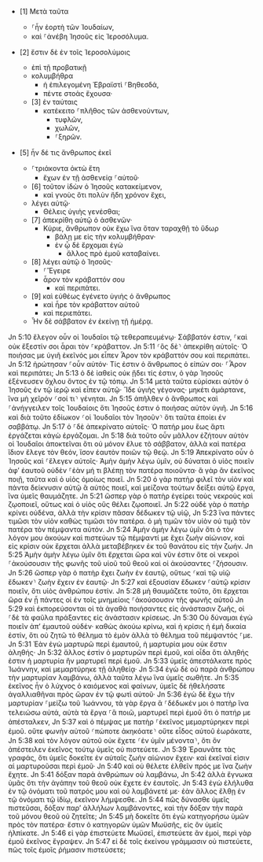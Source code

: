 * [1] Μετὰ ταῦτα
    * ⸀ἦν ἑορτὴ τῶν Ἰουδαίων,  
  * καὶ ⸀ἀνέβη Ἰησοῦς εἰς Ἱεροσόλυμα.  
  
* [2] ἔστιν δὲ ἐν τοῖς Ἱεροσολύμοις
    * ἐπὶ τῇ προβατικῇ
  * κολυμβήθρα
    * ἡ ἐπιλεγομένη Ἑβραϊστὶ ⸀Βηθεσδά,
    * πέντε στοὰς ἔχουσα· 
  * [3] ἐν ταύταις
    * κατέκειτο ⸀πλῆθος τῶν ἀσθενούντων,
      * τυφλῶν,
      * χωλῶν,
      * ⸀ξηρῶν. 
* [5] ἦν δέ τις ἄνθρωπος ἐκεῖ
    * ⸀τριάκοντα ὀκτὼ ἔτη
      * ἔχων ἐν τῇ ἀσθενείᾳ ⸀αὐτοῦ· 
    * [6]	τοῦτον ἰδὼν ὁ Ἰησοῦς κατακείμενον,
      * καὶ γνοὺς ὅτι πολὺν ἤδη χρόνον ἔχει,
  * λέγει αὐτῷ·
    * Θέλεις ὑγιὴς γενέσθαι; 
  * [7] ἀπεκρίθη αὐτῷ ὁ ἀσθενῶν·
    * Κύριε, ἄνθρωπον οὐκ ἔχω ἵνα ὅταν ταραχθῇ τὸ ὕδωρ
        * βάλῃ με εἰς τὴν κολυμβήθραν·
      * ἐν ᾧ δὲ ἔρχομαι ἐγὼ
        * ἄλλος πρὸ ἐμοῦ καταβαίνει. 
  * [8] λέγει αὐτῷ ὁ Ἰησοῦς·
    * ⸀Ἔγειρε
    * ἆρον τὸν κράβαττόν σου
      * καὶ περιπάτει. 
  * [9] καὶ εὐθέως ἐγένετο ὑγιὴς ὁ ἄνθρωπος
    * καὶ ἦρε τὸν κράβαττον αὐτοῦ
    * καὶ περιεπάτει.
  * Ἦν δὲ σάββατον ἐν ἐκείνῃ τῇ ἡμέρᾳ.

Jn 5:10	ἔλεγον οὖν οἱ Ἰουδαῖοι τῷ τεθεραπευμένῳ· Σάββατόν ἐστιν, ⸀καὶ οὐκ ἔξεστίν σοι ἆραι τὸν ⸀κράβαττον. 
Jn 5:11	⸂ὃς δὲ⸃ ἀπεκρίθη αὐτοῖς· Ὁ ποιήσας με ὑγιῆ ἐκεῖνός μοι εἶπεν Ἆρον τὸν κράβαττόν σου καὶ περιπάτει. 
Jn 5:12	ἠρώτησαν ⸀οὖν αὐτόν· Τίς ἐστιν ὁ ἄνθρωπος ὁ εἰπών σοι· ⸀Ἆρον καὶ περιπάτει; 
Jn 5:13	ὁ δὲ ἰαθεὶς οὐκ ᾔδει τίς ἐστιν, ὁ γὰρ Ἰησοῦς ἐξένευσεν ὄχλου ὄντος ἐν τῷ τόπῳ. 
Jn 5:14	μετὰ ταῦτα εὑρίσκει αὐτὸν ὁ Ἰησοῦς ἐν τῷ ἱερῷ καὶ εἶπεν αὐτῷ· Ἴδε ὑγιὴς γέγονας· μηκέτι ἁμάρτανε, ἵνα μὴ χεῖρόν ⸂σοί τι⸃ γένηται. 
Jn 5:15	ἀπῆλθεν ὁ ἄνθρωπος καὶ ⸀ἀνήγγειλεν τοῖς Ἰουδαίοις ὅτι Ἰησοῦς ἐστιν ὁ ποιήσας αὐτὸν ὑγιῆ. 
Jn 5:16	καὶ διὰ τοῦτο ἐδίωκον ⸂οἱ Ἰουδαῖοι τὸν Ἰησοῦν⸃ ὅτι ταῦτα ἐποίει ἐν σαββάτῳ. 
Jn 5:17	ὁ ⸀δὲ ἀπεκρίνατο αὐτοῖς· Ὁ πατήρ μου ἕως ἄρτι ἐργάζεται κἀγὼ ἐργάζομαι. 
Jn 5:18	διὰ τοῦτο οὖν μᾶλλον ἐζήτουν αὐτὸν οἱ Ἰουδαῖοι ἀποκτεῖναι ὅτι οὐ μόνον ἔλυε τὸ σάββατον, ἀλλὰ καὶ πατέρα ἴδιον ἔλεγε τὸν θεόν, ἴσον ἑαυτὸν ποιῶν τῷ θεῷ. 
Jn 5:19	Ἀπεκρίνατο οὖν ὁ Ἰησοῦς καὶ ⸀ἔλεγεν αὐτοῖς· Ἀμὴν ἀμὴν λέγω ὑμῖν, οὐ δύναται ὁ υἱὸς ποιεῖν ἀφ’ ἑαυτοῦ οὐδὲν ⸀ἐὰν μή τι βλέπῃ τὸν πατέρα ποιοῦντα· ἃ γὰρ ἂν ἐκεῖνος ποιῇ, ταῦτα καὶ ὁ υἱὸς ὁμοίως ποιεῖ. 
Jn 5:20	ὁ γὰρ πατὴρ φιλεῖ τὸν υἱὸν καὶ πάντα δείκνυσιν αὐτῷ ἃ αὐτὸς ποιεῖ, καὶ μείζονα τούτων δείξει αὐτῷ ἔργα, ἵνα ὑμεῖς θαυμάζητε. 
Jn 5:21	ὥσπερ γὰρ ὁ πατὴρ ἐγείρει τοὺς νεκροὺς καὶ ζῳοποιεῖ, οὕτως καὶ ὁ υἱὸς οὓς θέλει ζῳοποιεῖ. 
Jn 5:22	οὐδὲ γὰρ ὁ πατὴρ κρίνει οὐδένα, ἀλλὰ τὴν κρίσιν πᾶσαν δέδωκεν τῷ υἱῷ, 
Jn 5:23	ἵνα πάντες τιμῶσι τὸν υἱὸν καθὼς τιμῶσι τὸν πατέρα. ὁ μὴ τιμῶν τὸν υἱὸν οὐ τιμᾷ τὸν πατέρα τὸν πέμψαντα αὐτόν. 
Jn 5:24	Ἀμὴν ἀμὴν λέγω ὑμῖν ὅτι ὁ τὸν λόγον μου ἀκούων καὶ πιστεύων τῷ πέμψαντί με ἔχει ζωὴν αἰώνιον, καὶ εἰς κρίσιν οὐκ ἔρχεται ἀλλὰ μεταβέβηκεν ἐκ τοῦ θανάτου εἰς τὴν ζωήν. 
Jn 5:25	Ἀμὴν ἀμὴν λέγω ὑμῖν ὅτι ἔρχεται ὥρα καὶ νῦν ἐστιν ὅτε οἱ νεκροὶ ⸀ἀκούσουσιν τῆς φωνῆς τοῦ υἱοῦ τοῦ θεοῦ καὶ οἱ ἀκούσαντες ⸀ζήσουσιν. 
Jn 5:26	ὥσπερ γὰρ ὁ πατὴρ ἔχει ζωὴν ἐν ἑαυτῷ, οὕτως ⸂καὶ τῷ υἱῷ ἔδωκεν⸃ ζωὴν ἔχειν ἐν ἑαυτῷ· 
Jn 5:27	καὶ ἐξουσίαν ἔδωκεν ⸀αὐτῷ κρίσιν ποιεῖν, ὅτι υἱὸς ἀνθρώπου ἐστίν. 
Jn 5:28	μὴ θαυμάζετε τοῦτο, ὅτι ἔρχεται ὥρα ἐν ᾗ πάντες οἱ ἐν τοῖς μνημείοις ⸀ἀκούσουσιν τῆς φωνῆς αὐτοῦ 
Jn 5:29	καὶ ἐκπορεύσονται οἱ τὰ ἀγαθὰ ποιήσαντες εἰς ἀνάστασιν ζωῆς, οἱ ⸀δὲ τὰ φαῦλα πράξαντες εἰς ἀνάστασιν κρίσεως. 
Jn 5:30	Οὐ δύναμαι ἐγὼ ποιεῖν ἀπ’ ἐμαυτοῦ οὐδέν· καθὼς ἀκούω κρίνω, καὶ ἡ κρίσις ἡ ἐμὴ δικαία ἐστίν, ὅτι οὐ ζητῶ τὸ θέλημα τὸ ἐμὸν ἀλλὰ τὸ θέλημα τοῦ πέμψαντός ⸀με. 
Jn 5:31	Ἐὰν ἐγὼ μαρτυρῶ περὶ ἐμαυτοῦ, ἡ μαρτυρία μου οὐκ ἔστιν ἀληθής· 
Jn 5:32	ἄλλος ἐστὶν ὁ μαρτυρῶν περὶ ἐμοῦ, καὶ οἶδα ὅτι ἀληθής ἐστιν ἡ μαρτυρία ἣν μαρτυρεῖ περὶ ἐμοῦ. 
Jn 5:33	ὑμεῖς ἀπεστάλκατε πρὸς Ἰωάννην, καὶ μεμαρτύρηκε τῇ ἀληθείᾳ· 
Jn 5:34	ἐγὼ δὲ οὐ παρὰ ἀνθρώπου τὴν μαρτυρίαν λαμβάνω, ἀλλὰ ταῦτα λέγω ἵνα ὑμεῖς σωθῆτε. 
Jn 5:35	ἐκεῖνος ἦν ὁ λύχνος ὁ καιόμενος καὶ φαίνων, ὑμεῖς δὲ ἠθελήσατε ἀγαλλιαθῆναι πρὸς ὥραν ἐν τῷ φωτὶ αὐτοῦ· 
Jn 5:36	ἐγὼ δὲ ἔχω τὴν μαρτυρίαν ⸀μείζω τοῦ Ἰωάννου, τὰ γὰρ ἔργα ἃ ⸀δέδωκέν μοι ὁ πατὴρ ἵνα τελειώσω αὐτά, αὐτὰ τὰ ἔργα ⸀ἃ ποιῶ, μαρτυρεῖ περὶ ἐμοῦ ὅτι ὁ πατήρ με ἀπέσταλκεν, 
Jn 5:37	καὶ ὁ πέμψας με πατὴρ ⸀ἐκεῖνος μεμαρτύρηκεν περὶ ἐμοῦ. οὔτε φωνὴν αὐτοῦ ⸂πώποτε ἀκηκόατε⸃ οὔτε εἶδος αὐτοῦ ἑωράκατε, 
Jn 5:38	καὶ τὸν λόγον αὐτοῦ οὐκ ἔχετε ⸂ἐν ὑμῖν μένοντα⸃, ὅτι ὃν ἀπέστειλεν ἐκεῖνος τούτῳ ὑμεῖς οὐ πιστεύετε. 
Jn 5:39	Ἐραυνᾶτε τὰς γραφάς, ὅτι ὑμεῖς δοκεῖτε ἐν αὐταῖς ζωὴν αἰώνιον ἔχειν· καὶ ἐκεῖναί εἰσιν αἱ μαρτυροῦσαι περὶ ἐμοῦ· 
Jn 5:40	καὶ οὐ θέλετε ἐλθεῖν πρός με ἵνα ζωὴν ἔχητε. 
Jn 5:41	δόξαν παρὰ ἀνθρώπων οὐ λαμβάνω, 
Jn 5:42	ἀλλὰ ἔγνωκα ὑμᾶς ὅτι τὴν ἀγάπην τοῦ θεοῦ οὐκ ἔχετε ἐν ἑαυτοῖς. 
Jn 5:43	ἐγὼ ἐλήλυθα ἐν τῷ ὀνόματι τοῦ πατρός μου καὶ οὐ λαμβάνετέ με· ἐὰν ἄλλος ἔλθῃ ἐν τῷ ὀνόματι τῷ ἰδίῳ, ἐκεῖνον λήμψεσθε. 
Jn 5:44	πῶς δύνασθε ὑμεῖς πιστεῦσαι, δόξαν παρ’ ἀλλήλων λαμβάνοντες, καὶ τὴν δόξαν τὴν παρὰ τοῦ μόνου θεοῦ οὐ ζητεῖτε; 
Jn 5:45	μὴ δοκεῖτε ὅτι ἐγὼ κατηγορήσω ὑμῶν πρὸς τὸν πατέρα· ἔστιν ὁ κατηγορῶν ὑμῶν Μωϋσῆς, εἰς ὃν ὑμεῖς ἠλπίκατε. 
Jn 5:46	εἰ γὰρ ἐπιστεύετε Μωϋσεῖ, ἐπιστεύετε ἂν ἐμοί, περὶ γὰρ ἐμοῦ ἐκεῖνος ἔγραψεν. 
Jn 5:47	εἰ δὲ τοῖς ἐκείνου γράμμασιν οὐ πιστεύετε, πῶς τοῖς ἐμοῖς ῥήμασιν πιστεύσετε; 
